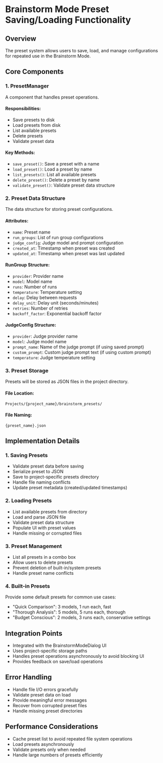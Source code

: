 # Brainstorm Mode Preset Saving/Loading Functionality

## Overview
The preset system allows users to save, load, and manage configurations for repeated use in the Brainstorm Mode.

## Core Components

### 1. PresetManager
A component that handles preset operations.

#### Responsibilities:
- Save presets to disk
- Load presets from disk
- List available presets
- Delete presets
- Validate preset data

#### Key Methods:
- `save_preset()`: Save a preset with a name
- `load_preset()`: Load a preset by name
- `list_presets()`: List all available presets
- `delete_preset()`: Delete a preset by name
- `validate_preset()`: Validate preset data structure

### 2. Preset Data Structure
The data structure for storing preset configurations.

#### Attributes:
- `name`: Preset name
- `run_groups`: List of run group configurations
- `judge_config`: Judge model and prompt configuration
- `created_at`: Timestamp when preset was created
- `updated_at`: Timestamp when preset was last updated

#### RunGroup Structure:
- `provider`: Provider name
- `model`: Model name
- `runs`: Number of runs
- `temperature`: Temperature setting
- `delay`: Delay between requests
- `delay_unit`: Delay unit (seconds/minutes)
- `retries`: Number of retries
- `backoff_factor`: Exponential backoff factor

#### JudgeConfig Structure:
- `provider`: Judge provider name
- `model`: Judge model name
- `prompt_name`: Name of the judge prompt (if using saved prompt)
- `custom_prompt`: Custom judge prompt text (if using custom prompt)
- `temperature`: Judge temperature setting

### 3. Preset Storage
Presets will be stored as JSON files in the project directory.

#### File Location:
`Projects/{project_name}/brainstorm_presets/`

#### File Naming:
`{preset_name}.json`

## Implementation Details

### 1. Saving Presets
- Validate preset data before saving
- Serialize preset to JSON
- Save to project-specific presets directory
- Handle file naming conflicts
- Update preset metadata (created/updated timestamps)

### 2. Loading Presets
- List available presets from directory
- Load and parse JSON file
- Validate preset data structure
- Populate UI with preset values
- Handle missing or corrupted files

### 3. Preset Management
- List all presets in a combo box
- Allow users to delete presets
- Prevent deletion of built-in/system presets
- Handle preset name conflicts

### 4. Built-in Presets
Provide some default presets for common use cases:
- "Quick Comparison": 3 models, 1 run each, fast
- "Thorough Analysis": 5 models, 5 runs each, thorough
- "Budget Conscious": 2 models, 3 runs each, conservative settings

## Integration Points

- Integrated with the BrainstormModeDialog UI
- Uses project-specific storage paths
- Handles preset operations asynchronously to avoid blocking UI
- Provides feedback on save/load operations

## Error Handling

- Handle file I/O errors gracefully
- Validate preset data on load
- Provide meaningful error messages
- Recover from corrupted preset files
- Handle missing preset directories

## Performance Considerations

- Cache preset list to avoid repeated file system operations
- Load presets asynchronously
- Validate presets only when needed
- Handle large numbers of presets efficiently